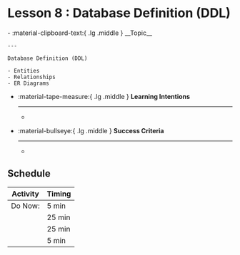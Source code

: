 # Lesson 8 : Database Definition (DDL)
<div class="grid cards" markdown>
-   :material-clipboard-text:{ .lg .middle } __Topic__

    ---

    Database Definition (DDL)
    
    - Entities
    - Relationships
    - ER Diagrams

-   :material-tape-measure:{ .lg .middle } __Learning Intentions__

    ---

    - 

-   :material-bullseye:{ .lg .middle } __Success Criteria__

    ---

    - 

</div>

## Schedule 
| Activity                                                                                                                                                            | Timing |
| ------------------------------------------------------------------------------------------------------------------------------------------------------------------- | ------ |
| Do Now:                                                                                                                                                         | 5 min  |
|                                                                                                                                                              | 25 min |
|  | 25 min |
|  | 5 min  |
